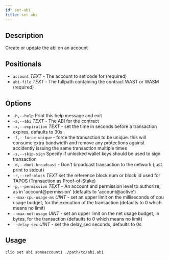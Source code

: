 ```yaml
---
id: set-abi
title: set abi
---
```



## Description

Create or update the abi on an account

## Positionals

* `account` _TEXT_ - The account to set code for (required)
* `abi-file` _TEXT_ - The fullpath containing the contract WAST or WASM (required)

## Options

* `-h,--help` Print this help message and exit
* `-a,--abi` _TEXT_ - The ABI for the contract
* `-x,--expiration` _TEXT_ - set the time in seconds before a transaction expires, defaults to 30s
* `-f,--force-unique` - force the transaction to be unique. this will consume extra bandwidth and remove any protections against accidently issuing the same transaction multiple times
* `-s,--skip-sign` Specify if unlocked wallet keys should be used to sign transaction
* `-d,--dont-broadcast` - Don't broadcast transaction to the network (just print to stdout)
* `-r,--ref-block` _TEXT_         set the reference block num or block id used for TAPOS (Transaction as Proof-of-Stake)
* `-p,--permission`  _TEXT_ - An account and permission level to authorize, as in 'account@permission' (defaults to 'account@active')
* `--max-cpu-usage-ms` _UINT_ - set an upper limit on the milliseconds of cpu usage budget, for the execution of the transaction (defaults to 0 which means no limit)
* `--max-net-usage` _UINT_ - set an upper limit on the net usage budget, in bytes, for the transaction (defaults to 0 which means no limit)
* `--delay-sec` _UINT_ - set the delay_sec seconds, defaults to 0s

## Usage

```sh
clio set abi someaccount1 ./path/to/abi.abi
```
